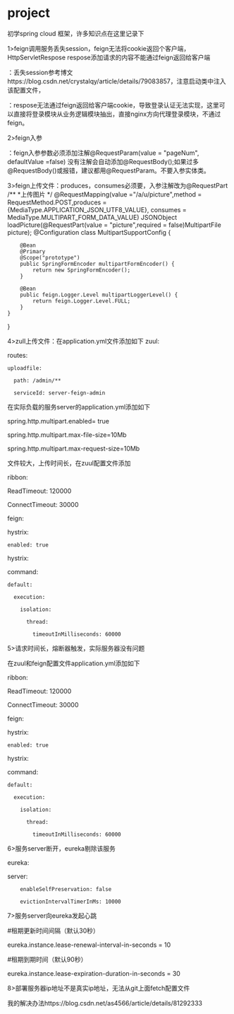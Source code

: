 # project
初学spring cloud 框架，许多知识点在这里记录下

1>feign调用服务丢失session，feign无法将cookie返回个客户端，HttpServletRespose respose添加请求的内容不能通过feign返回给客户端

  ：丢失session参考博文https://blog.csdn.net/crystalqy/article/details/79083857，注意启动类中注入该配置文件，
  
  ：respose无法通过feign返回给客户端cookie，导致登录认证无法实现，这里可以直接将登录模块从业务逻辑模块抽出，直接nginx方向代理登录模块，不通过feign。
  
2>feign入参

  ：feign入参参数必须添加注解@RequestParam(value = "pageNum", defaultValue =false) 没有注解会自动添加@RequestBody();如果过多@RequestBody()或报错，建议都用@RequestParam。不要入参实体类。
  
3>feign上传文件：produces，consumes必须要，入参注解改为@RequestPart
  /**
     *上传图片
     */
    @RequestMapping(value ="/a/u/picture",method = RequestMethod.POST,produces = {MediaType.APPLICATION_JSON_UTF8_VALUE},
    consumes = MediaType.MULTIPART_FORM_DATA_VALUE)
    JSONObject loadPicture(@RequestPart(value = "picture",required = false)MultipartFile picture);
    @Configuration
     class MultipartSupportConfig {

        @Bean
        @Primary
        @Scope("prototype")
        public SpringFormEncoder multipartFormEncoder() {
            return new SpringFormEncoder();
        }

        @Bean
        public feign.Logger.Level multipartLoggerLevel() {
            return feign.Logger.Level.FULL;
        }
    }
}

4>zull上传文件：在application.yml文件添加如下
zuul:

  routes:
  
    uploadfile:
    
      path: /admin/**
      
      serviceId: server-feign-admin
      
      
在实际负载的服务server的application.yml添加如下

spring.http.multipart.enabled= true

spring.http.multipart.max-file-size=10Mb

spring.http.multipart.max-request-size=10Mb


文件较大，上传时间长，在zuul配置文件添加 

 ribbon:
 
 ReadTimeout: 120000
 
 ConnectTimeout: 30000
 
feign:

  hystrix:
  
    enabled: true
    
hystrix:

  command:
  
    default:
    
      execution:
      
        isolation:
      
          thread:
          
            timeoutInMilliseconds: 60000
            
            
 5>请求时间长，熔断器触发，实际服务器没有问题
 
 在zuul和feign配置文件application.yml添加如下
 
  ribbon:
  
 ReadTimeout: 120000
 
 ConnectTimeout: 30000
 
feign:

  hystrix:
  
    enabled: true
    
hystrix:

  command:
  
    default:
    
      execution:
      
        isolation:
        
          thread:
          
            timeoutInMilliseconds: 60000
            
            
6>服务server断开，eureka剔除该服务

eureka:

  server:
  
        enableSelfPreservation: false
        
        evictionIntervalTimerInMs: 10000
               
    
7>服务server向eureka发起心跳

#租期更新时间间隔（默认30秒）

eureka.instance.lease-renewal-interval-in-seconds = 10

#租期到期时间（默认90秒）

eureka.instance.lease-expiration-duration-in-seconds = 30
            

8>部署服务器ip地址不是真实ip地址，无法从git上面fetch配置文件
  
  我的解决办法https://blog.csdn.net/as4566/article/details/81292333
